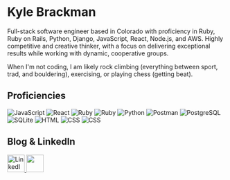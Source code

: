 # Kyle Brackman

Full-stack software engineer based in Colorado with proficiency in Ruby, Ruby on Rails, Python, Django, JavaScript, React, Node.js, and AWS. Highly competitive and creative thinker, with a focus on delivering exceptional results while working with dynamic, cooperative groups. 

When I'm not coding, I am likely rock climbing (everything between sport, trad, and bouldering), exercising, or playing chess (getting beat). 

## Proficiencies

![JavaScript](https://img.shields.io/badge/JavaScript-F7DF1E?logo=javascript&logoColor=black&style=flat)
![React](https://img.shields.io/badge/React-F7DF1E?logo=react&logoColor=black&style=flat&color=blue)
![Ruby](https://img.shields.io/badge/Ruby-CC342D?style=flat&logo=ruby&logoColor=black)
![Ruby](https://img.shields.io/badge/Rails-CC342D?style=flat&logo=rubyonrails&logoColor=black)
![Python](https://img.shields.io/badge/Python-F7DF1E?logo=python&logoColor=black&style=flat&color=yellowgreen)
![Postman](https://camo.githubusercontent.com/5dbc91c96697ff4e6626a305019cc44bdadab5146d3ad9269497e9bff6bd0605/68747470733a2f2f696d672e736869656c64732e696f2f62616467652f506f73746d616e2d4646364333373f6c6f676f3d73716c697465266c6f676f436f6c6f723d7768697465267374796c653d666c6174)
![PostgreSQL](https://img.shields.io/badge/PostgreSQL-4169E1?logo=postgresql&logoColor=white&style=flat)
![SQLite](https://img.shields.io/badge/SQLite-07405E?style=for-the-badge&logo=sqlite&logoColor=white&style=flat)
![HTML](https://img.shields.io/badge/HTML-E34F26?logo=html5&logoColor=black&style=flat)
![CSS](https://img.shields.io/badge/CSS-1572B6?logo=css3&logoColor=black&style=flat) 
![CSS](https://img.shields.io/badge/et_cetera-000000?logo=none&logoColor=black&style=flat) 

## Blog & LinkedIn
<a href="https://www.linkedin.com/in/kyle-brackman/">
  <img height='40' src="https://img.shields.io/badge/LinkedIn-0077B5?style=for-the-badge&logo=linkedin&logoColor=white" alt="LinkedIn Profile" />
</a>
<a href="https://medium.com/@kyle.a.brackman">
  <img height='40' src="https://img.shields.io/badge/Medium-12100E?style=for-the-badge&logo=medium&logoColor=white" />
</a>
